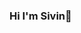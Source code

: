 ### Hi I'm Sivin👋

<!--
**SivinSaji/SivinSaji** is a ✨ _special_ ✨ repository because its `README.md` (this file) appears on your GitHub profil

- 🔭 I’m currently Studying BCA
- 🌱 I’m currently learning Node.JS
- 👯 I’m looking to collaborate on github
- 🤔 I’m looking for help with 
- 💬 Ask me about any tech related stuff
- 📫 How to reach me: 
- 😄 Pronouns: He/His

